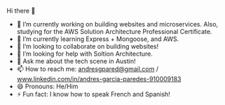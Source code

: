 Hi there 👋



- 🔭 I’m currently working on building websites and microservices. Also, studying for the AWS Solution Architecture Professional Certificate.
- 🌱 I’m currently learning Express + Mongoose, and AWS.
- 👯 I’m looking to collaborate on building websites!
- 🤔 I’m looking for help with Soltion Architecture.
- 💬 Ask me about the tech scene in Austin!
- 📫 How to reach me: andresgpared@gmail.com / www.linkedin.com/in/andres-garcia-paredes-910009183
- 😄 Pronouns: He/Him
- ⚡ Fun fact: I know how to speak French and Spanish!

